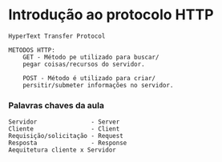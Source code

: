 # Introdução ao protocolo HTTP

    HyperText Transfer Protocol

    METODOS HTTP:
        GET - Método pe utilizado para buscar/
        pegar coisas/recursos do servidor.

        POST - Método é utilizado para criar/
        persitir/submeter informações no servidor.

### Palavras chaves da aula
    Servidor               - Server
    Cliente                - Client
    Requisição/solicitação - Request
    Resposta               - Response
    Aequitetura cliente x Servidor